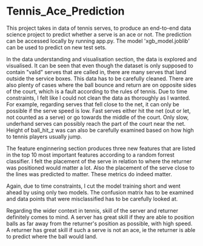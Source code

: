 # Tennis_Ace_Prediction

This project takes in data of tennis serves, to produce an end-to-end data science project to predict whether a serve is an ace or not. The prediction can be accessed locally by running app.py. The model 'xgb_model.joblib' can be used to predict on new test sets.

In the data understanding and visualisation section, the data is explored and visualised. It can be seen that even though the dataset is only supposed to contain "valid" serves that are called in, there are many serves that land outside the service boxes. This data has to be carefully cleaned. There are also plenty of cases where the ball bounce and return are on opposite sides of the court, which is a fault according to the rules of tennis. Due to time constraints, I felt like I could not clean the data as thoroughly as I wanted. For example, regarding serves that fell close to the net, it can only be possible if the serve speed is low. Fast serves either hit the net (out or let, not counted as a serve) or go towards the middle of the court. Only slow, underhand serves can possibly reach the part of the court near the net. Height of ball_hit_z was can also be carefully examined based on how high to tennis players usually jump.

The feature enginnering section produces three new features that are listed in the top 10 most important features according to a random forrest classifier. I felt the placement of the serve in relation to where the returner was positioned would matter a lot. Also the placement of the serve close to the lines was predicted to matter. These metrics do indeed matter.

Again, due to time constraints, I cut the model training short and went ahead by using only two models. The confusion matrix has to be examined and data points that were misclassified has to be carefully looked at. 

Regarding the wider context in tennis, skill of the server and returner definitely comes to mind. A server has great skill if they are able to position balls as far away from the returner's position as possible, with high speed. A returner has great skill if such a serve is not an ace, ie the returner is able to predict where the ball would land.



